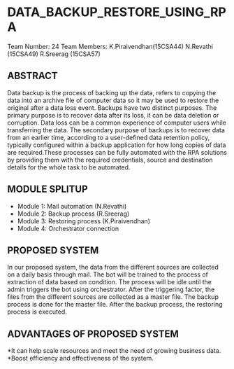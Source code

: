 # DATA_BACKUP_RESTORE_USING_RPA
Team Number: 24 Team Members: K.Piraivendhan(15CSA44) N.Revathi (15CSA49) R.Sreerag (15CSA57) 

## ABSTRACT
Data backup is the process of backing up the data, refers to copying the data into an archive file of computer data so it may be used to restore the original after a data loss event. Backups have two distinct purposes. The primary purpose is to recover data after its loss, it can be data deletion or corruption. Data loss can be a common experience of computer users while transferring the data. The secondary purpose of backups is to recover data from an earlier time, according to a user-defined data retention policy, typically configured within a backup application for how long copies of data are required.These processes can be fully automated with the RPA solutions by providing them with the required credentials, source and destination details for the whole task to be automated.

## MODULE SPLITUP
<ul><li>Module 1: Mail automation (N.Revathi)</li><li> Module 2: Backup process (R.Sreerag)</li><li>Module 3: Restoring process (K.Piraivendhan)</li><li>Module 4: Orchestrator connection</ul>

## PROPOSED SYSTEM
In our proposed system, the data from the different sources are collected on a daily basis through mail. The bot will be trained to the process of extraction of data based on condition. The process will be idle until the admin triggers the bot using orchestrator. After the triggering factor, the files from the different sources are collected as a master file. The backup process is done for the master file. After the backup process, the restoring process is executed.

## ADVANTAGES OF PROPOSED SYSTEM
*It can help scale resources and meet the need of growing business data. *Boost efficiency and effectiveness of the system.

